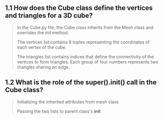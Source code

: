 ## 1.1  How does the Cube class define the vertices and triangles for a 3D cube? 
> In the Cube.py file, the Cube class inherits from the Mesh class and overrides the init method.
>
> The vertices list contains 8 tuples representing the coordinates of each vertex of the cube.
>
> The triangles list contains indices that define the connectivity of the vertices to form triangles. Each group of four numbers represents two triangles sharing an edge.

## 1.2  What is the role of the super().__init__() call in the Cube class?
> Initializing the inherited attributes from mesh class
>
> Passing the two lists to parent class's __init__